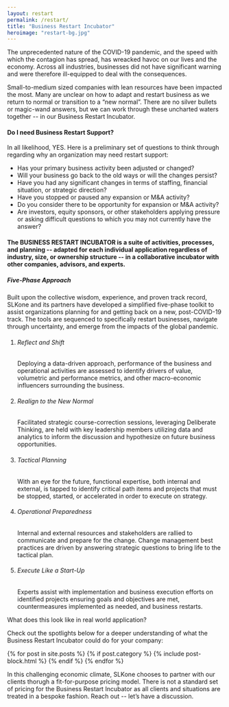 ```yaml
---
layout: restart
permalink: /restart/
title: "Business Restart Incubator"
heroimage: "restart-bg.jpg"
---
```

<div id="restart-one">
	<p class="large">The unprecedented nature of the COVID-19 pandemic, and the speed with which the contagion has spread, 
has wreacked havoc on our lives and the economy. Across all industries, businesses did not have significant 
warning and were therefore ill-equipped to deal with the consequences.</p>
	<p class="large">Small-to-medium sized companies with lean resources have been impacted the most. Many are unclear on how to
adapt and restart business as we return to normal or transition to a “new normal”. There are no silver bullets or magic-wand answers, but we can work through these uncharted waters together -- in our Business Restart Incubator.</p>
</div>
<div id="restart-two" class="emphasis">
	<h4>Do I need Business Restart Support?</h4>
	<p class="large">In all likelihood, YES. 
Here is a preliminary set of questions to think through regarding why an organization may need restart support: </p>
	<ul>
		<li>Has your primary business activity been adjusted or changed?</li>
		<li>Will your business go back to the old ways or will the changes persist?</li>
		<li>Have you had any significant changes in terms of staffing, financial situation, or strategic direction?</li>
		<li>Have you stopped or paused any expansion or M&A activity?</li>
		<li>Do you consider there to be opportunity for expansion or M&A activity?</li>
		<li>Are investors, equity sponsors, or other stakeholders applying pressure or asking difficult questions
	  to which you may not currently have the answer?</li>
	</ul>
</div>
<div id="restart-three" class="emphasis-alt">
	<h4>The BUSINESS RESTART INCUBATOR is a suite of activities, processes, and planning -- adapted for each 
individual application regardless of industry, size, or ownership structure -- in a collaborative incubator with
other companies, advisors, and experts.</h4>
</div>
<div id="restart-four" class="emphasis">
	<h5>Five-Phase Approach</h5>
	<p class="large">Built upon the collective wisdom, experience, and proven track record, SLKone and its partners have developed a 
simplified five-phase toolkit to assist organizations planning for and getting back on a new, post-COVID-19 track. The tools are
sequenced to specifically restart businesses, navigate through uncertainty, and emerge from the impacts of the global pandemic. </p>
	<ol>
	<li>
		<h6>Reflect and Shift</h6>
		<p>Deploying a data-driven approach, performance of the business and operational activities are assessed to identify
	drivers of value, volumetric and performance metrics, and other macro-economic influencers surrounding the business.</p>
	</li>
	<li>
		<h6>Realign to the New Normal</h6>
		<p>Facilitated strategic course-correction sessions, leveraging Deliberate Thinking, are held with key leadership members 
utilizing data and analytics to inform the discussion and hypothesize on future business opportunities.</p>
	</li>
	<li>
		<h6>Tactical Planning</h6>
		<p>With an eye for the future, functional expertise, both internal and external, is tapped to identify critical path items and 
projects that must be stopped, started, or accelerated in order to execute on strategy.</p>
	</li>
	<li>
		<h6>Operational Preparedness</h6>
		<p>Internal and external resources and stakeholders are rallied to communicate and prepare for the change. Change 
management best practices are driven by answering strategic questions to bring life to the tactical plan.</p>
	</li>
	<li>
		<h6>Execute Like a Start-Up</h6>
		<p>Experts assist with implementation and business execution efforts on identified projects ensuring goals and 
objectives are met, countermeasures implemented as needed, and business restarts.</p>
	</li>
	</ol>
</div>
<div id="restart-six">
		<p class="large">What does this look like in real world application?</p>
			<p class="large"> Check out the spotlights below for a deeper understanding of what the Business Restart Incubator could do for your company:</p>
		<div class="post-blocks">
		  {% for post in site.posts %}
			  {% if post.category %}
			    {% include post-block.html %}
			{% endif %}
		  {% endfor %}
</div>
<div id="restart-five">
	<p class="large">In this challenging economic climate, SLKone chooses to partner with our clients thorugh a fit-for-purpose
pricing model. There is not a standard set of pricing for the Business Restart Incubator as all clients and 
situations are treated in a bespoke fashion. Reach out -- let’s have a discussion.</p>
</div>
